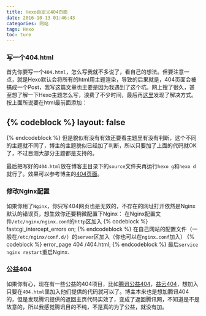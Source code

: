 ```yaml
---
title: Hexo自定义404页面
date: 2016-10-13 01:46:43
categories: 网站
tags: Hexo
toc: ture
---
```


### 写一个404.html

首先你要写一个`404.html`，怎么写我就不多说了，看自己的想法。但要注意一点，就是Hexo默认会将所有的html用主题渲染，导致的后果就是，404页面会被搞成一个Post，我写这篇文章也主要是因为我遇到了这个坑。网上搜了很久，甚至想了解一下Hexo主题怎么写，浪费了不少时间，最后再[这里](https://github.com/hexojs/hexo/issues/158 "git")发现了解决方式。
按上面所说要在html最前面添加：

{% codeblock %}
layout: false
---
{% endcodeblock %}
但是貌似有没有有效还要看主题里有没有判断，这个不同的主题就不同了，博主的主题貌似已经加了判断，所以只要加了上面的代码就OK了，不过目测大部分主题都是支持的。

最后把写好的`404.html`放在博客主目录下的`source`文件夹再运行`hexo g`和`hexo d`就行了。效果可以参考博主的[404页面](http://qingtian.ml/404.html "404")。

### 修改Nginx配置

如果你用了`Nginx`，你只写404网页也是无效的，不存在的网址打开依然是Nginx默认的错误页，想生效你还要稍微配置下Nginx：
在Nginx配置文件`/etc/nginx/nginx.conf`的`http`区加入
{% codeblock %}
fastcgi_intercept_errors on;
{% endcodeblock %}
在自己网站的配置文件（一般在`/etc/nginx/conf.d/`）的`server`区加入（你也可以在`nginx.conf`加入）
{% codeblock %}
error_page 404  /404.html;
{% endcodeblock %}
最后`service nginx restart`重启Nginx.

### 公益404

如果你有心，现在有一些公益的404项目，比如[腾讯公益404](http://www.qq.com/404/ "腾讯404")，[益云404](http://yibo.iyiyun.com/Home/Index/web404 "益云404")，想加入只要在`404.html`里加入他们提供的代码就可以了。博主本来也是想加腾讯404的，但是发现腾讯提供的返回主页代码实效了，变成了返回腾讯网，不知道是不是故意的，所以我感觉腾讯目的不纯，不是真的为了公益，就没有加。